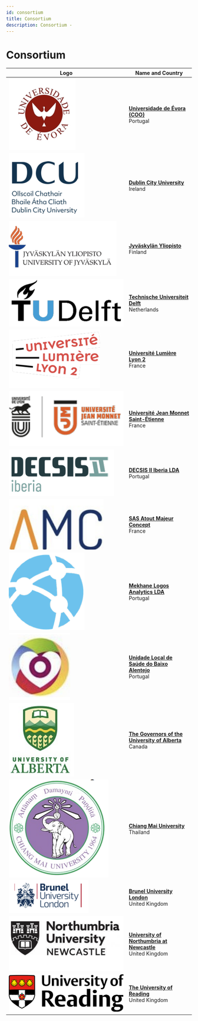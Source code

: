 ```yaml
---
id: consortium
title: Consortium
description: Consortium -
---
```


# Consortium

| Logo                                       | Name and Country                                   |
|--------------------------------------------|---------------------------------------------------|
| ![UEvora Logo](/img/p1.png)               | **[Universidade de Évora (COO)](https://www.uevora.pt)**<br /><div>Portugal</div> |
| ![DCU Logo](/img/p2.png)                  | **[Dublin City University](https://www.dcu.ie)**<br /><div>Ireland</div> |
| ![JYU Logo](/img/p4.png)                  | **[Jyväskylän Yliopisto](https://www.jyu.fi)**<br /><div>Finland</div> |
| ![TUDelft Logo](/img/p6.png)              | **[Technische Universiteit Delft](https://www.tudelft.nl)**<br /><div>Netherlands</div> |
| ![ULL Logo](/img/p7.png)                  | **[Université Lumière Lyon 2](https://www.univ-lyon2.fr)**<br /><div>France</div> |
| ![UJM Logo](/img/p9.png)                  | **[Université Jean Monnet Saint-Étienne](https://www.univ-st-etienne.fr)**<br /><div>France</div> |
| ![DECSIS Logo](/img/p10.png)              | **[DECSIS II Iberia LDA](https://www.decsis.pt)**<br /><div>Portugal</div> |
| ![AMC Logo](/img/p11.png)                 | **[SAS Atout Majeur Concept](https://www.atout-majeur.fr)**<br /><div>France</div> |
| ![MLA Logo](/img/p12.png)                 | **[Mekhane Logos Analytics LDA](https://www.mekhane.pt)**<br /><div>Portugal</div> |
| ![ULSBA Logo](/img/p13.png)               | **[Unidade Local de Saúde do Baixo Alentejo](https://www.ulsba.min-saude.pt)**<br /><div>Portugal</div> |
| ![UOA Logo](/img/p14.png)                 | **[The Governors of the University of Alberta](https://www.ualberta.ca)**<br /><div>Canada</div> |
| ![CMU Logo](/img/p15.png)                 | **[Chiang Mai University](https://www.cmu.ac.th)**<br /><div>Thailand</div> |
| ![BUL Logo](/img/p3.png)                  | **[Brunel University London](https://www.brunel.ac.uk)**<br /><div>United Kingdom</div> |
| ![UNN Logo](/img/p5.png)                  | **[University of Northumbria at Newcastle](https://www.northumbria.ac.uk)**<br /><div>United Kingdom</div> |
| ![UREAD Logo](/img/p16.png)               | **[The University of Reading](https://www.reading.ac.uk)**<br /><div>United Kingdom</div> |




